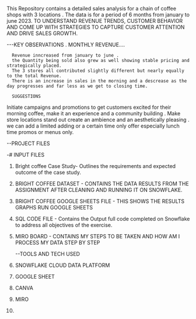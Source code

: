 This Repository contains a detailed sales analysis for a chain of coffee shops with 3 locations . The data is for a period of 6 months from january to june 2023.
TO UNDERSTAND REVENUE TRENDS, CUSTOMER BEHAVIOR AND COME UP WITH STRATEGIES TO CAPTURE CUSTOMER ATTENTION AND DRIVE SALES GROWTH.

---KEY OBSERVATIONS .
MONTHLY REVENUE....

      Revenue inncreased from january to june .
      the Quantity being sold also grew as well showing stable pricing and strategically placed.
      The 3 stores all contributed slightly different but nearly equally to the total Revenue.
      There is an increase in sales in the morning and a descrease as the day progresses and far less as we get to closing time.

      SUGGESTIONS
Initiate campaigns and promotions to get customers excited  for their morning coffee, make it an experience and a community building .
Make store locations stand out create an ambience and an aesthetically pleasing .
we can add a limited adding or a certain time only offer especially lunch time promos or menus only.

--PROJECT FILES

-# INPUT FILES
1) Bright coffee Case Study- Outlines the requirements and expected outcome of the case study.
   
2) BRIGHT COFFEE DATASET - CONTAINS THE DATA RESULTS FROM THE ASSIGNMENT AFTER  CLEANING AND RUNNING IT ON SNOWFLAKE.

3) BRIGHT COFFEE GOOGLE SHEETS FILE - THIS SHOWS THE RESULTS GRAPHS RUN GOOGLE SHEETS

4) SQL CODE FILE - Contains the Output full code completed on Snowflake to address all objectives of the  exercise.

5) MIRO BOARD - CONTAINS MY STEPS TO BE TAKEN AND HOW AM I PROCESS MY DATA STEP BY STEP

   --TOOLS AND TECH USED
1) SNOWFLAKE CLOUD DATA PLATFORM
2) GOOGLE SHEET
3) CANVA
4) MIRO
5) 

